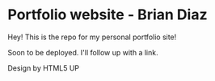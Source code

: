 # Portfolio website - Brian Diaz

Hey! This is the repo for my personal portfolio site!

Soon to be deployed. I'll follow up with a link. 

Design by HTML5 UP
